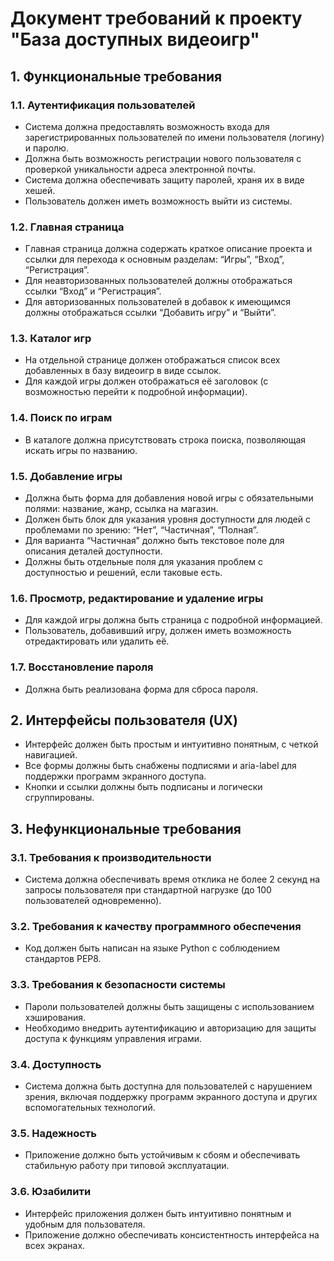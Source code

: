 # Документ требований к проекту "База доступных видеоигр"

## 1. Функциональные требования

### 1.1. Аутентификация пользователей
- Система должна предоставлять возможность входа для зарегистрированных пользователей по имени пользователя (логину) и паролю.
- Должна быть возможность регистрации нового пользователя с проверкой уникальности адреса электронной почты.
- Система должна обеспечивать защиту паролей, храня их в виде хешей.
- Пользователь должен иметь возможность выйти из системы.

### 1.2. Главная страница
- Главная страница должна содержать краткое описание проекта и ссылки для перехода к основным разделам: “Игры”, “Вход”, “Регистрация”.
- Для неавторизованных пользователей должны отображаться ссылки “Вход” и “Регистрация”.
- Для авторизованных пользователей в добавок к имеющимся должны отображаться ссылки “Добавить игру” и “Выйти”.

### 1.3. Каталог игр
- На отдельной странице должен отображаться список всех добавленных в базу видеоигр в виде ссылок.
- Для каждой игры должен отображаться её заголовок (с возможностью перейти к подробной информации).

### 1.4. Поиск по играм
- В каталоге должна присутствовать строка поиска, позволяющая искать игры по названию.

### 1.5. Добавление игры
- Должна быть форма для добавления новой игры с обязательными полями: название, жанр, ссылка на магазин.
- Должен быть блок для указания уровня доступности для людей с проблемами по зрению: “Нет”, “Частичная”, “Полная”.
- Для варианта “Частичная” должно быть текстовое поле для описания деталей доступности.
- Должны быть отдельные поля для указания проблем с доступностью и решений, если таковые есть.

### 1.6. Просмотр, редактирование и удаление игры
- Для каждой игры должна быть страница с подробной информацией.
- Пользователь, добавивший игру, должен иметь возможность отредактировать или удалить её.

### 1.7. Восстановление пароля
- Должна быть реализована форма для сброса пароля.

## 2. Интерфейсы пользователя (UX)
- Интерфейс должен быть простым и интуитивно понятным, с четкой навигацией.
- Все формы должны быть снабжены подписями и aria-label для поддержки программ экранного доступа.
- Кнопки и ссылки должны быть подписаны и логически сгруппированы.

## 3. Нефункциональные требования

### 3.1. Требования к производительности
- Система должна обеспечивать время отклика не более 2 секунд на запросы пользователя при стандартной нагрузке (до 100 пользователей одновременно).

### 3.2. Требования к качеству программного обеспечения
- Код должен быть написан на языке Python с соблюдением стандартов PEP8.

### 3.3. Требования к безопасности системы
- Пароли пользователей должны быть защищены с использованием хэширования.
- Необходимо внедрить аутентификацию и авторизацию для защиты доступа к функциям управления играми.

### 3.4. Доступность
- Система должна быть доступна для пользователей с нарушением зрения, включая поддержку программ экранного доступа и других вспомогательных технологий.

### 3.5. Надежность
- Приложение должно быть устойчивым к сбоям и обеспечивать стабильную работу при типовой эксплуатации.

### 3.6. Юзабилити
- Интерфейс приложения должен быть интуитивно понятным и удобным для пользователя.
- Приложение должно обеспечивать консистентность интерфейса на всех экранах.


